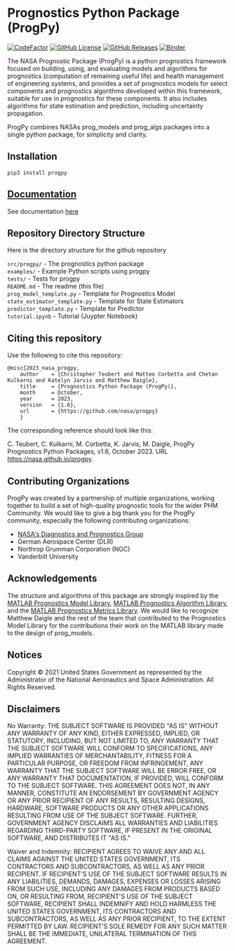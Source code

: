 # Prognostics Python Package (ProgPy)
[![CodeFactor](https://www.codefactor.io/repository/github/nasa/progpy/badge)](https://www.codefactor.io/repository/github/nasa/progpy)
[![GitHub License](https://img.shields.io/badge/License-NOSA-green)](https://github.com/nasa/progpy/blob/master/license.pdf)
[![GitHub Releases](https://img.shields.io/github/release/nasa/progpy.svg)](https://github.com/nasa/progpy/releases)
[![Binder](https://mybinder.org/badge_logo.svg)](https://mybinder.org/v2/gh/nasa/progpy/HEAD?tutorial.ipynb)

The NASA Prognostic Package (ProgPy) is a python prognostics framework focused on building, using, and evaluating models and algorithms for prognostics (computation of remaining useful life) and health management of engineering systems, and provides a set of prognostics models for select components and prognostics algorithms developed within this framework, suitable for use in prognostics for these components. It also includes algorithms for state estimation and prediction, including uncertainty propagation.

ProgPy combines NASAs prog_models and prog_algs packages into a single python package, for simplicity and clarity.

## Installation 
`pip3 install progpy`

## [Documentation](https://nasa.github.io/progpy/)
See documentation [here](https://nasa.github.io/progpy/)
 
## Repository Directory Structure 
Here is the directory structure for the github repository 
 
`src/progpy/` - The prognostics python package<br />
`examples/` - Example Python scripts using progpy<br />
`tests/` - Tests for progpy<br />
`README.md` - The readme (this file)<br />
`prog_model_template.py` - Template for Prognostics Model<br />
`state_estimator_template.py` - Template for State Estimators<br />
`predictor_template.py` - Template for Predictor<br />
`tutorial.ipynb` - Tutorial (Juypter Notebook)

## Citing this repository
Use the following to cite this repository:

```
@misc{2023_nasa_progpy,
    author    = {Christopher Teubert and Matteo Corbetta and Chetan Kulkarni and Katelyn Jarvis and Matthew Daigle},
    title     = {Prognostics Python Package (ProgPy)},
    month     = October,
    year      = 2023,
    version   = {1.6},
    url       = {https://github.com/nasa/progpy}
    }
```

The corresponding reference should look like this:

C. Teubert, C. Kulkarni, M. Corbetta, K. Jarvis, M. Daigle, ProgPy Prognostics Python Packages, v1.6, October 2023. URL https://nasa.github.io/progpy.

## Contributing Organizations
ProgPy was created by a partnership of multiple organizations, working together to build a set of high-quality prognostic tools for the wider PHM Community. We would like to give a big thank you for the ProgPy community, especially the following contributing organizations:

* [NASA's Diagnostics and Prognostics Group](https://www.nasa.gov/content/diagnostics-prognostics)
* German Aerospace Center (DLR)
* Northrop Grumman Corporation (NGC)
* Vanderbilt University

## Acknowledgements
The structure and algorithms of this package are strongly inspired by the [MATLAB Prognostics Model Library](https://github.com/nasa/PrognosticsModelLibrary), [MATLAB Prognostics Algorithm Library](https://github.com/nasa/PrognosticsAlgorithmLibrary), and the [MATLAB Prognostics Metrics Library](https://github.com/nasa/PrognosticsMetricsLibrary). We would like to recognize Matthew Daigle and the rest of the team that contributed to the Prognostics Model Library for the contributions their work on the MATLAB library made to the design of prog_models.

## Notices
Copyright © 2021 United States Government as represented by the Administrator of the National Aeronautics and Space Administration.  All Rights Reserved.

## Disclaimers
No Warranty: THE SUBJECT SOFTWARE IS PROVIDED "AS IS" WITHOUT ANY WARRANTY OF ANY KIND, EITHER EXPRESSED, IMPLIED, OR STATUTORY, INCLUDING, BUT NOT LIMITED TO, ANY WARRANTY THAT THE SUBJECT SOFTWARE WILL CONFORM TO SPECIFICATIONS, ANY IMPLIED WARRANTIES OF MERCHANTABILITY, FITNESS FOR A PARTICULAR PURPOSE, OR FREEDOM FROM INFRINGEMENT, ANY WARRANTY THAT THE SUBJECT SOFTWARE WILL BE ERROR FREE, OR ANY WARRANTY THAT DOCUMENTATION, IF PROVIDED, WILL CONFORM TO THE SUBJECT SOFTWARE. THIS AGREEMENT DOES NOT, IN ANY MANNER, CONSTITUTE AN ENDORSEMENT BY GOVERNMENT AGENCY OR ANY PRIOR RECIPIENT OF ANY RESULTS, RESULTING DESIGNS, HARDWARE, SOFTWARE PRODUCTS OR ANY OTHER APPLICATIONS RESULTING FROM USE OF THE SUBJECT SOFTWARE.  FURTHER, GOVERNMENT AGENCY DISCLAIMS ALL WARRANTIES AND LIABILITIES REGARDING THIRD-PARTY SOFTWARE, IF PRESENT IN THE ORIGINAL SOFTWARE, AND DISTRIBUTES IT "AS IS."

Waiver and Indemnity:  RECIPIENT AGREES TO WAIVE ANY AND ALL CLAIMS AGAINST THE UNITED STATES GOVERNMENT, ITS CONTRACTORS AND SUBCONTRACTORS, AS WELL AS ANY PRIOR RECIPIENT.  IF RECIPIENT'S USE OF THE SUBJECT SOFTWARE RESULTS IN ANY LIABILITIES, DEMANDS, DAMAGES, EXPENSES OR LOSSES ARISING FROM SUCH USE, INCLUDING ANY DAMAGES FROM PRODUCTS BASED ON, OR RESULTING FROM, RECIPIENT'S USE OF THE SUBJECT SOFTWARE, RECIPIENT SHALL INDEMNIFY AND HOLD HARMLESS THE UNITED STATES GOVERNMENT, ITS CONTRACTORS AND SUBCONTRACTORS, AS WELL AS ANY PRIOR RECIPIENT, TO THE EXTENT PERMITTED BY LAW.  RECIPIENT'S SOLE REMEDY FOR ANY SUCH MATTER SHALL BE THE IMMEDIATE, UNILATERAL TERMINATION OF THIS AGREEMENT.
